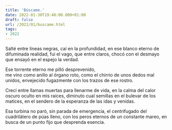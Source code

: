 ```yaml
---
title: 'Búscame.'
date: 2022-01-30T19:48:00.000+01:00
draft: false
url: /2022/01/buscame.html
tags: 
- 2022
---
```


Salté entre líneas negras, caí en la profundidad,
en ese blanco eterno de difuminada realidad,
fui el vago, que entre claros, chocó con el desmayo que ensayó en el espejo la verdad.

Ese torrente eterno me pilló desprevenido,  
me vino como anillo al órgano roto,
como el chirrio de unos dedos mal unidos,
envejecido fugazmente con los trazos de ese rostro.

Crecí entre llamas muertas para llenarme de vida,
en la calma del calor oscuro oculto en mis raíces,
diminuto cual semillas en el bulevar de los matices,
en el sendero de la esperanza de las idas y venidas.

Esa turbina no paró, sin parada de emergencia,
el centrifugado del cuadrilátero de púas lleno,
con los peros eternos de un constante mareo,
en busca de un punto fijo que desprenda esencia.